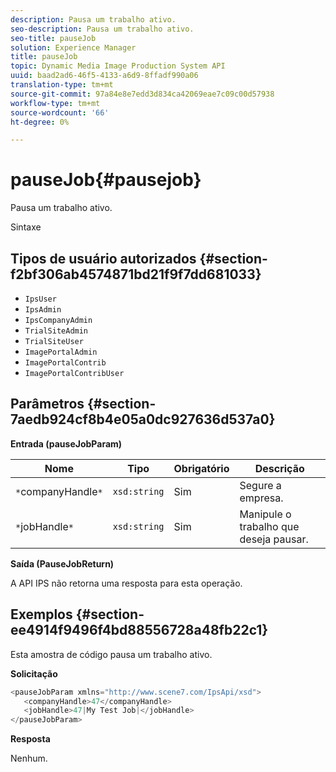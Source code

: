 ```yaml
---
description: Pausa um trabalho ativo.
seo-description: Pausa um trabalho ativo.
seo-title: pauseJob
solution: Experience Manager
title: pauseJob
topic: Dynamic Media Image Production System API
uuid: baad2ad6-46f5-4133-a6d9-8ffadf990a06
translation-type: tm+mt
source-git-commit: 97a84e8e7edd3d834ca42069eae7c09c00d57938
workflow-type: tm+mt
source-wordcount: '66'
ht-degree: 0%

---
```



# pauseJob{#pausejob}

Pausa um trabalho ativo.

Sintaxe

## Tipos de usuário autorizados {#section-f2bf306ab4574871bd21f9f7dd681033}

* `IpsUser`
* `IpsAdmin`
* `IpsCompanyAdmin`
* `TrialSiteAdmin`
* `TrialSiteUser`
* `ImagePortalAdmin`
* `ImagePortalContrib`
* `ImagePortalContribUser`

## Parâmetros {#section-7aedb924cf8b4e05a0dc927636d537a0}

**Entrada (pauseJobParam)**

| Nome | Tipo | Obrigatório | Descrição |
|---|---|---|---|
| `*`companyHandle`*` | `xsd:string` | Sim | Segure a empresa. |
| `*`jobHandle`*` | `xsd:string` | Sim | Manipule o trabalho que deseja pausar. |

**Saída (PauseJobReturn)**

A API IPS não retorna uma resposta para esta operação.

## Exemplos {#section-ee4914f9496f4bd88556728a48fb22c1}

Esta amostra de código pausa um trabalho ativo.

**Solicitação**

```java
<pauseJobParam xmlns="http://www.scene7.com/IpsApi/xsd">
   <companyHandle>47</companyHandle>
   <jobHandle>47|My Test Job|</jobHandle>
</pauseJobParam>
```

**Resposta**

Nenhum.
